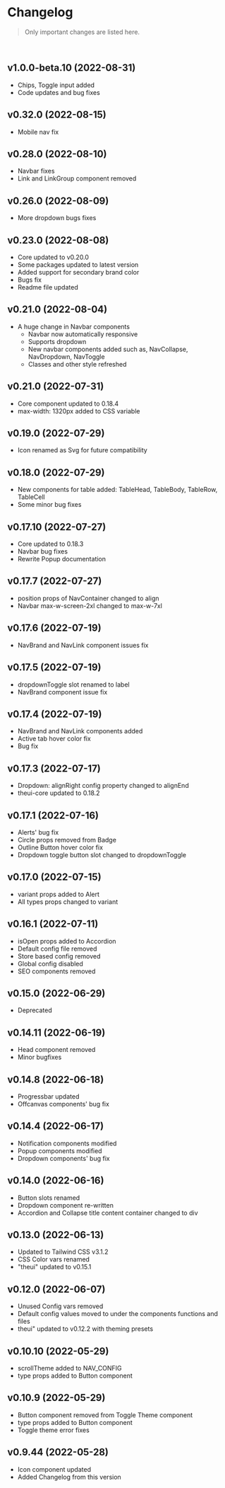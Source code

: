 # Changelog

> Only important changes are listed here.

<br>

## v1.0.0-beta.10 (2022-08-31)
- Chips, Toggle input added
- Code updates and bug fixes

## v0.32.0 (2022-08-15)
- Mobile nav fix

## v0.28.0 (2022-08-10)
- Navbar fixes
- Link and LinkGroup component removed

## v0.26.0 (2022-08-09)
- More dropdown bugs fixes

## v0.23.0 (2022-08-08)
- Core updated to v0.20.0
- Some packages updated to latest version
- Added support for secondary brand color
- Bugs fix
- Readme file updated

## v0.21.0 (2022-08-04)
- A huge change in Navbar components
  - Navbar now automatically responsive
  - Supports dropdown
  - New navbar components added such as, NavCollapse, NavDropdown, NavToggle
  - Classes and other style refreshed

## v0.21.0 (2022-07-31)
- Core component updated to 0.18.4
- max-width: 1320px added to CSS variable

## v0.19.0 (2022-07-29)
- Icon renamed as Svg for future compatibility

## v0.18.0 (2022-07-29)
- New components for table added: TableHead, TableBody, TableRow, TableCell
- Some minor bug fixes

## v0.17.10 (2022-07-27)
- Core updated to 0.18.3
- Navbar bug fixes
- Rewrite Popup documentation

## v0.17.7 (2022-07-27)
- position props of NavContainer changed to align
- Navbar max-w-screen-2xl changed to max-w-7xl

## v0.17.6 (2022-07-19)
- NavBrand and NavLink component issues fix

## v0.17.5 (2022-07-19)
- dropdownToggle slot renamed to label
- NavBrand component issue fix

## v0.17.4 (2022-07-19)
- NavBrand and NavLink components added
- Active tab hover color fix
- Bug fix

## v0.17.3 (2022-07-17)
- Dropdown: alignRight config property changed to alignEnd
- theui-core updated to 0.18.2

## v0.17.1 (2022-07-16)
- Alerts' bug fix
- Circle props removed from Badge
- Outline Button hover color fix
- Dropdown toggle button slot changed to dropdownToggle

## v0.17.0 (2022-07-15)
- variant props added to Alert
- All types props changed to variant 

## v0.16.1 (2022-07-11)
- isOpen props added to Accordion
- Default config file removed
- Store based config removed
- Global config disabled
- SEO components removed

## v0.15.0 (2022-06-29)
- Deprecated

## v0.14.11 (2022-06-19)
- Head component removed
- Minor bugfixes

## v0.14.8 (2022-06-18)
- Progressbar updated
- Offcanvas components' bug fix

## v0.14.4 (2022-06-17)
- Notification components modified
- Popup components modified
- Dropdown components' bug fix

## v0.14.0 (2022-06-16)
- Button slots renamed
- Dropdown component re-written
- Accordion and Collapse title content container changed to div

## v0.13.0 (2022-06-13)
- Updated to Tailwind CSS v3.1.2
- CSS Color vars renamed
- "theui" updated to v0.15.1

## v0.12.0 (2022-06-07)
- Unused Config vars removed
- Default config values moved to under the components functions and files
- theui" updated to v0.12.2 with theming presets

## v0.10.10 (2022-05-29)
- scrollTheme added to NAV_CONFIG
- type props added to Button component

## v0.10.9 (2022-05-29)
- Button component removed from Toggle Theme component
- type props added to Button component
- Toggle theme error fixes

## v0.9.44 (2022-05-28)
- Icon component updated
- Added Changelog from this version